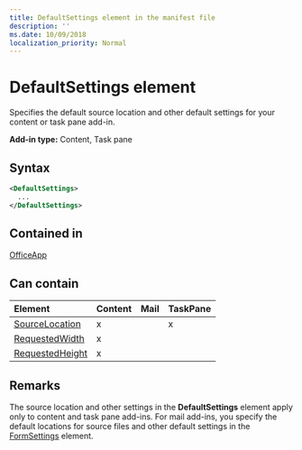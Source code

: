 ```yaml
---
title: DefaultSettings element in the manifest file
description: ''
ms.date: 10/09/2018
localization_priority: Normal
---
```


# DefaultSettings element

Specifies the default source location and other default settings for your content or task pane add-in.

**Add-in type:** Content, Task pane

## Syntax

```XML
<DefaultSettings>
  ...
</DefaultSettings>
```

## Contained in

[OfficeApp](officeapp.md)

## Can contain

|**Element**|**Content**|**Mail**|**TaskPane**|
|:-----|:-----|:-----|:-----|
|[SourceLocation](sourcelocation.md)|x||x|
|[RequestedWidth](requestedwidth.md)|x|||
|[RequestedHeight](requestedheight.md)|x|||

## Remarks

The source location and other settings in the **DefaultSettings** element apply only to content and task pane add-ins. For mail add-ins, you specify the default locations for source files and other default settings in the [FormSettings](formsettings.md) element.

